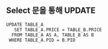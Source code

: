 ## Select 문을 통해 UPDATE

    UPDATE TABLE_A
       SET TABLE_A.PRICE = TABLE_B.PRICE 
      FROM TABLE_A AS A, TABLE_B AS B
     WHERE TABLE_A.PID = B.PID

